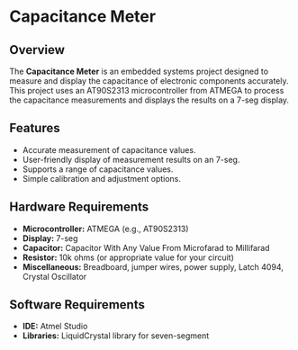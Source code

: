 # Capacitance Meter

## Overview

The **Capacitance Meter** is an embedded systems project designed to measure and display the capacitance of electronic components accurately. This project uses an AT90S2313 microcontroller from ATMEGA to process the capacitance measurements and displays the results on a 7-seg display.

## Features

- Accurate measurement of capacitance values.
- User-friendly display of measurement results on an 7-seg.
- Supports a range of capacitance values.
- Simple calibration and adjustment options.

## Hardware Requirements

- **Microcontroller:** ATMEGA (e.g., AT90S2313)
- **Display:** 7-seg
- **Capacitor:** Capacitor With Any Value From Microfarad to Millifarad
- **Resistor:** 10k ohms (or appropriate value for your circuit)
- **Miscellaneous:** Breadboard, jumper wires, power supply, Latch 4094, Crystal Oscillator

## Software Requirements

- **IDE:** Atmel Studio
- **Libraries:** LiquidCrystal library for seven-segment


